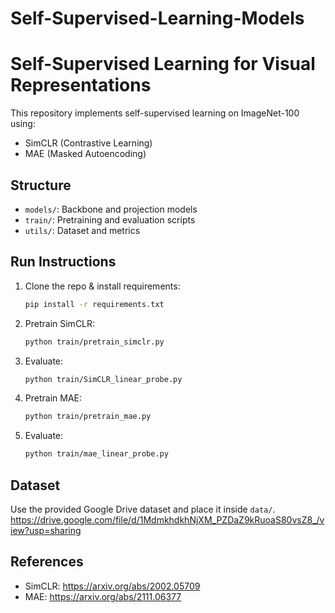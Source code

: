 # Self-Supervised-Learning-Models
# Self-Supervised Learning for Visual Representations

This repository implements self-supervised learning on ImageNet-100 using:

- SimCLR (Contrastive Learning)
- MAE (Masked Autoencoding)

## Structure
- `models/`: Backbone and projection models
- `train/`: Pretraining and evaluation scripts
- `utils/`: Dataset and metrics

## Run Instructions
1. Clone the repo & install requirements:
    ```bash
    pip install -r requirements.txt
    ```

2. Pretrain SimCLR:
    ```bash
    python train/pretrain_simclr.py
    ```

3. Evaluate:
    ```bash
    python train/SimCLR_linear_probe.py
    ```
4. Pretrain MAE:
    ```bash
    python train/pretrain_mae.py
    ```
5. Evaluate:
    ```bash
    python train/mae_linear_probe.py
    ```
## Dataset
Use the provided Google Drive dataset and place it inside `data/`.
https://drive.google.com/file/d/1MdmkhdkhNjXM_PZDaZ9kRuoaS80vsZ8_/view?usp=sharing
## References
- SimCLR: https://arxiv.org/abs/2002.05709
- MAE: https://arxiv.org/abs/2111.06377
